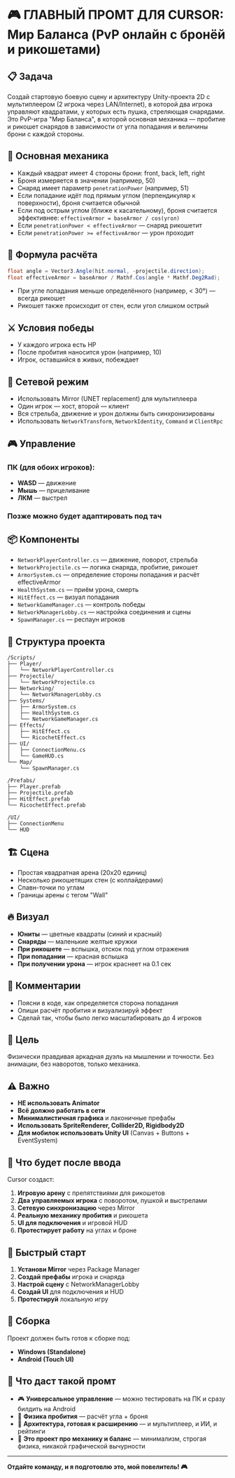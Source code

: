 # 🎮 ГЛАВНЫЙ ПРОМТ ДЛЯ CURSOR: Мир Баланса (PvP онлайн с бронёй и рикошетами)

## 📋 Задача

Создай стартовую боевую сцену и архитектуру Unity-проекта 2D с мультиплеером (2 игрока через LAN/Internet), в которой два игрока управляют квадратами, у которых есть пушка, стреляющая снарядами. Это PvP-игра "Мир Баланса", в которой основная механика — пробитие и рикошет снарядов в зависимости от угла попадания и величины брони с каждой стороны.

## 🧩 Основная механика

- Каждый квадрат имеет 4 стороны брони: front, back, left, right
- Броня измеряется в значении (например, 50)
- Снаряд имеет параметр `penetrationPower` (например, 51)
- Если попадание идёт под прямым углом (перпендикуляр к поверхности), броня считается обычной
- Если под острым углом (ближе к касательному), броня считается эффективнее: `effectiveArmor = baseArmor / cos(угол)`
- Если `penetrationPower < effectiveArmor` — снаряд рикошетит
- Если `penetrationPower >= effectiveArmor` — урон проходит

## 🧮 Формула расчёта

```csharp
float angle = Vector3.Angle(hit.normal, -projectile.direction);
float effectiveArmor = baseArmor / Mathf.Cos(angle * Mathf.Deg2Rad);
```

- При угле попадания меньше определённого (например, < 30°) — всегда рикошет
- Рикошет также происходит от стен, если угол слишком острый

## ⚔️ Условия победы

- У каждого игрока есть HP
- После пробития наносится урон (например, 10)
- Игрок, оставшийся в живых, побеждает

## 📡 Сетевой режим

- Использовать Mirror (UNET replacement) для мультиплеера
- Один игрок — хост, второй — клиент
- Вся стрельба, движение и урон должны быть синхронизированы
- Использовать `NetworkTransform`, `NetworkIdentity`, `Command` и `ClientRpc`

## 🎮 Управление

### ПК (для обоих игроков):
- **WASD** — движение
- **Мышь** — прицеливание
- **ЛКМ** — выстрел

### Позже можно будет адаптировать под тач

## 📦 Компоненты

- `NetworkPlayerController.cs` — движение, поворот, стрельба
- `NetworkProjectile.cs` — логика снаряда, пробитие, рикошет
- `ArmorSystem.cs` — определение стороны попадания и расчёт effectiveArmor
- `HealthSystem.cs` — приём урона, смерть
- `HitEffect.cs` — визуал попадания
- `NetworkGameManager.cs` — контроль победы
- `NetworkManagerLobby.cs` — настройка соединения и сцены
- `SpawnManager.cs` — респаун игроков

## 📂 Структура проекта

```
/Scripts/
├── Player/
│   └── NetworkPlayerController.cs
├── Projectile/
│   └── NetworkProjectile.cs
├── Networking/
│   └── NetworkManagerLobby.cs
├── Systems/
│   ├── ArmorSystem.cs
│   ├── HealthSystem.cs
│   └── NetworkGameManager.cs
├── Effects/
│   ├── HitEffect.cs
│   └── RicochetEffect.cs
├── UI/
│   ├── ConnectionMenu.cs
│   └── GameHUD.cs
└── Map/
    └── SpawnManager.cs

/Prefabs/
├── Player.prefab
├── Projectile.prefab
├── HitEffect.prefab
└── RicochetEffect.prefab

/UI/
├── ConnectionMenu
└── HUD
```

## 🏗️ Сцена

- Простая квадратная арена (20x20 единиц)
- Несколько рикошетящих стен (с коллайдерами)
- Спавн-точки по углам
- Границы арены с тегом "Wall"

## 🔥 Визуал

- **Юниты** — цветные квадраты (синий и красный)
- **Снаряды** — маленькие желтые кружки
- **При рикошете** — вспышка, отскок под углом отражения
- **При попадании** — красная вспышка
- **При получении урона** — игрок краснеет на 0.1 сек

## 📑 Комментарии

- Поясни в коде, как определяется сторона попадания
- Опиши расчёт пробития и визуализируй эффект
- Сделай так, чтобы было легко масштабировать до 4 игроков

## 💬 Цель

Физически правдивая аркадная дуэль на мышлении и точности. Без анимации, без наворотов, только механика.

## ⚠️ Важно

- **НЕ использовать Animator**
- **Всё должно работать в сети**
- **Минималистичная графика** и лаконичные префабы
- **Использовать SpriteRenderer, Collider2D, Rigidbody2D**
- **Для мобилок использовать Unity UI** (Canvas + Buttons + EventSystem)

## 🎯 Что будет после ввода

Cursor создаст:

1. **Игровую арену** с препятствиями для рикошетов
2. **Два управляемых игрока** с поворотом, пушкой и выстрелами
3. **Сетевую синхронизацию** через Mirror
4. **Реальную механику пробития** и рикошета
5. **UI для подключения** и игровой HUD
6. **Протестирует работу** на углах и броне

## 🚀 Быстрый старт

1. **Установи Mirror** через Package Manager
2. **Создай префабы** игрока и снаряда
3. **Настрой сцену** с NetworkManagerLobby
4. **Создай UI** для подключения и HUD
5. **Протестируй** локальную игру

## 📱 Сборка

Проект должен быть готов к сборке под:
- **Windows (Standalone)**
- **Android (Touch UI)**

## 💎 Что даст такой промт

- 🎮 **Универсальное управление** — можно тестировать на ПК и сразу билдить на Android
- 🔫 **Физика пробития** — расчёт угла + броня
- 🔧 **Архитектура, готовая к расширению** — и мультиплеер, и ИИ, и рейтинги
- 🎯 **Это проект про механику и баланс** — минимализм, строгая физика, никакой графической вычурности

---

**Отдайте команду, и я подготовлю это, мой повелитель! 🎮** 